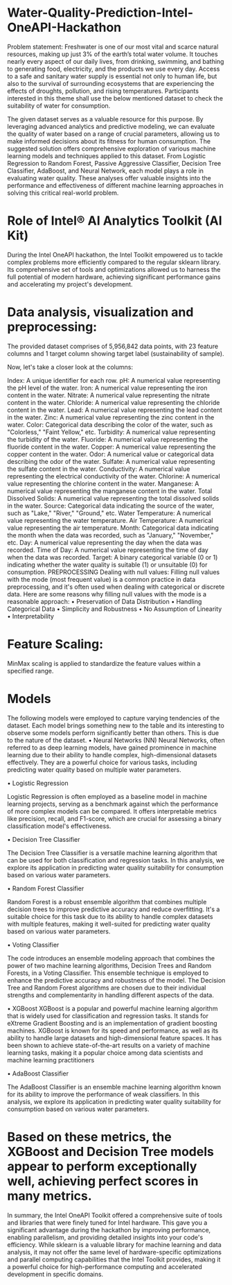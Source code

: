 # Water-Quality-Prediction-Intel-OneAPI-Hackathon
Problem statement:
Freshwater is one of our most vital and scarce natural resources, making up just 3% of the earth’s total water volume. It touches nearly every aspect of our daily lives, from drinking, swimming, and bathing to generating food, electricity, and the products we use every day. Access to a safe and sanitary water supply is essential not only to human life, but also to the survival of surrounding ecosystems that are experiencing the effects of droughts, pollution, and rising temperatures. Participants interested in this theme shall use the below mentioned dataset to check the suitability of water for consumption.

The given dataset serves as a valuable resource for this purpose. By leveraging advanced analytics and predictive modeling, we can evaluate the quality of water based on a range of crucial parameters, allowing us to make informed decisions about its fitness for human consumption. The suggested solution offers comprehensive exploration of various machine learning models and techniques applied to this dataset. From Logistic Regression to Random Forest, Passive Aggressive Classifier, Decision Tree Classifier, AdaBoost, and Neural Network, each model plays a role in evaluating water quality. These analyses offer valuable insights into the performance and effectiveness of different machine learning approaches in solving this critical real-world problem.
# Role of Intel® AI Analytics Toolkit (AI Kit)
During the Intel OneAPI hackathon, the Intel Toolkit empowered us to tackle complex problems more efficiently compared to the regular sklearn library. Its comprehensive set of tools and optimizations allowed us to harness the full potential of modern hardware, achieving significant performance gains and accelerating my project's development.
# Data analysis, visualization and preprocessing:
The provided dataset comprises of 5,956,842 data points, with 23 feature columns and 1 target column showing target label (sustainability of sample).

Now, let's take a closer look at the columns:

Index: A unique identifier for each row.
pH: A numerical value representing the pH level of the water.
Iron: A numerical value representing the iron content in the water.
Nitrate: A numerical value representing the nitrate content in the water.
Chloride: A numerical value representing the chloride content in the water.
Lead: A numerical value representing the lead content in the water.
Zinc: A numerical value representing the zinc content in the water.
Color: Categorical data describing the color of the water, such as "Colorless," "Faint Yellow," etc.
Turbidity: A numerical value representing the turbidity of the water.
Fluoride: A numerical value representing the fluoride content in the water.
Copper: A numerical value representing the copper content in the water.
Odor: A numerical value or categorical data describing the odor of the water.
Sulfate: A numerical value representing the sulfate content in the water.
Conductivity: A numerical value representing the electrical conductivity of the water.
Chlorine: A numerical value representing the chlorine content in the water.
Manganese: A numerical value representing the manganese content in the water.
Total Dissolved Solids: A numerical value representing the total dissolved solids in the water.
Source: Categorical data indicating the source of the water, such as "Lake," "River," "Ground," etc.
Water Temperature: A numerical value representing the water temperature.
Air Temperature: A numerical value representing the air temperature.
Month: Categorical data indicating the month when the data was recorded, such as "January," "November," etc.
Day: A numerical value representing the day when the data was recorded.
Time of Day: A numerical value representing the time of day when the data was recorded.
Target: A binary categorical variable (0 or 1) indicating whether the water quality is suitable (1) or unsuitable (0) for consumption.
PREPROCESSING
Dealing with null values:
Filling null values with the mode (most frequent value) is a common practice in data preprocessing, and it's often used when dealing with categorical or discrete data. Here are some reasons why filling null values with the mode is a reasonable approach: • Preservation of Data Distribution • Handling Categorical Data • Simplicity and Robustness • No Assumption of Linearity • Interpretability
# Feature Scaling:
MinMax scaling is applied to standardize the feature values within a specified range.
# Models
The following models were employed to capture varying tendencies of the dataset. Each model brings something new to the table and its interesting to observe some models perform significantly better than others. This is due to the nature of the dataset. • Neural Networks (NN) Neural Networks, often referred to as deep learning models, have gained prominence in machine learning due to their ability to handle complex, high-dimensional datasets effectively. They are a powerful choice for various tasks, including predicting water quality based on multiple water parameters.

• Logistic Regression

Logistic Regression is often employed as a baseline model in machine learning projects, serving as a benchmark against which the performance of more complex models can be compared. It offers interpretable metrics like precision, recall, and F1-score, which are crucial for assessing a binary classification model's effectiveness.

• Decision Tree Classifier

The Decision Tree Classifier is a versatile machine learning algorithm that can be used for both classification and regression tasks. In this analysis, we explore its application in predicting water quality suitability for consumption based on various water parameters.

• Random Forest Classifier

Random Forest is a robust ensemble algorithm that combines multiple decision trees to improve predictive accuracy and reduce overfitting. It's a suitable choice for this task due to its ability to handle complex datasets with multiple features, making it well-suited for predicting water quality based on various water parameters.

• Voting Classifier

The code introduces an ensemble modeling approach that combines the power of two machine learning algorithms, Decision Trees and Random Forests, in a Voting Classifier. This ensemble technique is employed to enhance the predictive accuracy and robustness of the model. The Decision Tree and Random Forest algorithms are chosen due to their individual strengths and complementarity in handling different aspects of the data.

• XGBoost XGBoost is a popular and powerful machine learning algorithm that is widely used for classification and regression tasks. It stands for eXtreme Gradient Boosting and is an implementation of gradient boosting machines. XGBoost is known for its speed and performance, as well as its ability to handle large datasets and high-dimensional feature spaces. It has been shown to achieve state-of-the-art results on a variety of machine learning tasks, making it a popular choice among data scientists and machine learning practitioners

• AdaBoost Classifier

The AdaBoost Classifier is an ensemble machine learning algorithm known for its ability to improve the performance of weak classifiers. In this analysis, we explore its application in predicting water quality suitability for consumption based on various water parameters.


# Based on these metrics, the XGBoost and Decision Tree models appear to perform exceptionally well, achieving perfect scores in many metrics.
In summary, the Intel OneAPI Toolkit offered a comprehensive suite of tools and libraries that were finely tuned for Intel hardware. This gave you a significant advantage during the hackathon by improving performance, enabling parallelism, and providing detailed insights into your code's efficiency. While sklearn is a valuable library for machine learning and data analysis, it may not offer the same level of hardware-specific optimizations and parallel computing capabilities that the Intel Toolkit provides, making it a powerful choice for high-performance computing and accelerated development in specific domains.









